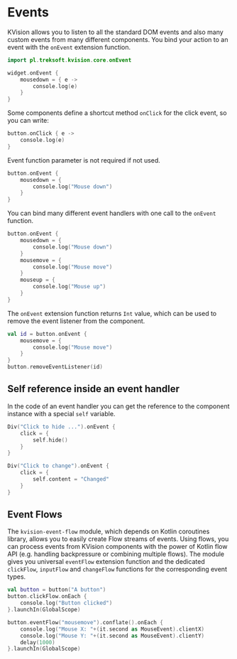 # Events

KVision allows you to listen to all the standard DOM events and also many custom events from many different components. You bind your action to an event with the `onEvent` extension function.

```kotlin
import pl.treksoft.kvision.core.onEvent

widget.onEvent {
    mousedown = { e ->
        console.log(e)
    }
}
```

Some components define a shortcut method `onClick` for the click event, so you can write:

```kotlin
button.onClick { e ->
    console.log(e)
}
```

Event function parameter is not required if not used.

```kotlin
button.onEvent {
    mousedown = {
        console.log("Mouse down")
    }
}
```

You can bind many different event handlers with one call to the `onEvent` function.

```kotlin
button.onEvent {
    mousedown = {
        console.log("Mouse down")
    }
    mousemove = {
        console.log("Mouse move")
    }
    mouseup = {
        console.log("Mouse up")
    }
}
```

The `onEvent` extension function returns `Int` value, which can be used to remove the event listener from the component.

```kotlin
val id = button.onEvent {
    mousemove = {
        console.log("Mouse move")
    }
}
button.removeEventListener(id)
```

## Self reference inside an event handler

In the code of an event handler you can get the reference to the component instance with a special `self` variable.

```kotlin
Div("Click to hide ...").onEvent {
    click = {
        self.hide()
    }
}

Div("Click to change").onEvent {
    click = {
        self.content = "Changed"
    }
}
```

## Event Flows

The `kvision-event-flow` module, which depends on Kotlin coroutines library, allows you to easily create Flow streams of events. Using flows, you can process events from KVision components with the power of Kotlin flow API \(e.g. handling backpressure or combining multiple flows\). The module gives you universal `eventFlow` extension function and the dedicated `clickFlow`, `inputFlow` and `changeFlow` functions for the corresponding event types.

```kotlin
val button = button("A button")
button.clickFlow.onEach {
    console.log("Button clicked")
}.launchIn(GlobalScope)

button.eventFlow("mousemove").conflate().onEach {
    console.log("Mouse X: "+(it.second as MouseEvent).clientX)
    console.log("Mouse Y: "+(it.second as MouseEvent).clientY)
    delay(1000)
}.launchIn(GlobalScope)
```

